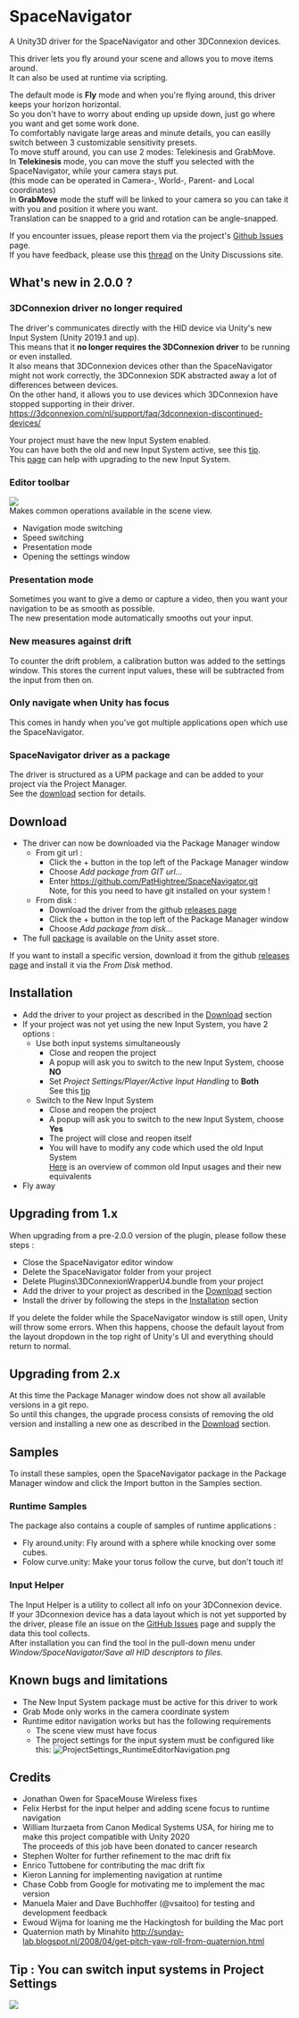 # SpaceNavigator
A Unity3D driver for the SpaceNavigator and other 3DConnexion devices.

This driver lets you fly around your scene and allows you to move items around.  
It can also be used at runtime via scripting.  

The default mode is **Fly** mode and when you're flying around, this driver keeps your horizon horizontal.  
So you don't have to worry about ending up upside down, just go where you want and get some work done.  
To comfortably navigate large areas and minute details, you can easilly switch between 3 customizable sensitivity presets.  
To move stuff around, you can use 2 modes: Telekinesis and GrabMove.  
In **Telekinesis** mode, you can move the stuff you selected with the SpaceNavigator, while your camera stays put.  
(this mode can be operated in Camera-, World-, Parent- and Local coordinates)  
In **GrabMove** mode the stuff will be linked to your camera so you can take it with you and position it where you want.  
Translation can be snapped to a grid and rotation can be angle-snapped.  

If you encounter issues, please report them via the project's [Github Issues](https://github.com/PatHightree/SpaceNavigator/issues) page.  
If you have feedback, please use this [thread](https://discussions.unity.com/t/spacenavigator-driver-opensource/504914) on the Unity Discussions site.

## What's new in 2.0.0 ?
### 3DConnexion driver no longer required
The driver's communicates directly with the HID device via Unity's new Input System (Unity 2019.1 and up).   
This means that it **no longer requires the 3DConnexion driver** to be running or even installed.  
It also means that 3DConnexion devices other than the SpaceNavigator might not work correctly, the 3DConnexion SDK abstracted away a lot of differences between devices.  
On the other hand, it allows you to use devices which 3DConnexion have stopped supporting in their driver.
https://3dconnexion.com/nl/support/faq/3dconnexion-discontinued-devices/

Your project must have the new Input System enabled.  
You can have both the old and new Input System active, see this [tip](#tip_project_settings).  
This [page](https://docs.unity3d.com/Packages/com.unity.inputsystem@1.0/manual/Migration.html) can help with upgrading to the new Input System.

### Editor toolbar
![](Documentation~/Toolbar-speed.png)  
Makes common operations available in the scene view.  
- Navigation mode switching  
- Speed switching
- Presentation mode  
- Opening the settings window

### Presentation mode
Sometimes you want to give a demo or capture a video, then you want your navigation to be as smooth as possible.  
The new presentation mode automatically smooths out your input.

### New measures against drift
To counter the drift problem, a calibration button was added to the settings window. This stores the current input values, these will be subtracted from the input from then on.

### Only navigate when Unity has focus
This comes in handy when you've got multiple applications open which use the SpaceNavigator.

### SpaceNavigator driver as a package
The driver is structured as a UPM package and can be added to your project via the Project Manager.  
See the [download](#download) section for details.

## <a name="download"></a>Download
- The driver can now be downloaded via the Package Manager window
  - From git url :
    - Click the + button in the top left of the Package Manager window
    - Choose *Add package from GIT url...*
    - Enter https://github.com/PatHightree/SpaceNavigator.git  
      Note, for this you need to have git installed on your system !
  - From disk :
    - Download the driver from the github [releases page](https://github.com/PatHightree/SpaceNavigator/releases)
    - Click the + button in the top left of the Package Manager window
    - Choose *Add package from disk...*
- The full [package](http://u3d.as/51X) is available on the Unity asset store.  
  
If you want to install a specific version, download it from the github [releases page](https://github.com/PatHightree/SpaceNavigator/releases) and install it via the *From Disk* method.

## <a name="installation"></a>Installation
- Add the driver to your project as described in the [Download](#download) section
- If your project was not yet using the new Input System, you have 2 options :
  - Use both input systems simultaneously 
    - Close and reopen the project
    - A popup will ask you to switch to the new Input System, choose **NO**
    - Set *Project Settings/Player/Active Input Handling* to **Both**  
    See this [tip](#tip_project_settings)
  - Switch to the New Input System
    - Close and reopen the project
    - A popup will ask you to switch to the new Input System, choose **Yes**
    - The project will close and reopen itself
    - You will have to modify any code which used the old Input System  
      [Here](https://docs.unity3d.com/Packages/com.unity.inputsystem@1.0/manual/Migration.html) is an overview of common old Input usages and their new equivalents 
- Fly away

## Upgrading from 1.x
When upgrading from a pre-2.0.0 version of the plugin, please follow these steps :
- Close the SpaceNavigator editor window
- Delete the SpaceNavigator folder from your project
- Delete Plugins\3DConnexionWrapperU4.bundle from your project
- Add the driver to your project as described in the [Download](#download) section
- Install the driver by following the steps in the [Installation](#installation) section

If you delete the folder while the SpaceNavigator window is still open, Unity will throw some errors.
When this happens, choose the default layout from the layout dropdown in the top right of Unity's UI and everything should return to normal.

## Upgrading from 2.x
At this time the Package Manager window does not show all available versions in a git repo.  
So until this changes, the upgrade process consists of removing the old version and installing a new one as described in the [Download](#download) section.

## Samples
To install these samples, open the SpaceNavigator package in the Package Manager window and click the Import button in the Samples section.
### Runtime Samples
The package also contains a couple of samples of runtime applications :
- Fly around.unity: Fly around with a sphere while knocking over some cubes.
- Folow curve.unity: Make your torus follow the curve, but don't touch it!  
### Input Helper
The Input Helper is a utility to collect all info on your 3DConnexion device.  
If your 3Dconnexion device has a data layout which is not yet supported by the driver,
please file an issue on the [GitHub Issues](https://github.com/PatHightree/SpaceNavigator/issues) page and supply the data this tool collects.  
After installation you can find the tool in the pull-down menu under _Window/SpaceNavigator/Save all HID descriptors to files_.

## Known bugs and limitations
- The New Input System package must be active for this driver to work
- Grab Mode only works in the camera coordinate system  
- Runtime editor navigation works but has the following requirements 
  - The scene view must have focus
  - The project settings for the input system must be configured like this:
  ![ProjectSettings_RuntimeEditorNavigation.png](Documentation%7E/ProjectSettings_RuntimeEditorNavigation.png)

## Credits
- Jonathan Owen for SpaceMouse Wireless fixes 
- Felix Herbst for the input helper and adding scene focus to runtime navigation
- William Iturzaeta from Canon Medical Systems USA, for hiring me to make this project compatible with Unity 2020  
  The proceeds of this job have been donated to cancer research
- Stephen Wolter for further refinement to the mac drift fix 
- Enrico Tuttobene for contributing the mac drift fix
- Kieron Lanning for implementing navigation at runtime
- Chase Cobb from Google for motivating me to implement the mac version
- Manuela Maier and Dave Buchhoffer (@vsaitoo) for testing and development feedback
- Ewoud Wijma for loaning me the Hackingtosh for building the Mac port
- Quaternion math by Minahito
  http://sunday-lab.blogspot.nl/2008/04/get-pitch-yaw-roll-from-quaternion.html

## <a name="tip_project_settings"></a>Tip : You can switch input systems in Project Settings
![](Documentation~/ProjectSettings_ActiveInputHandling.png)
